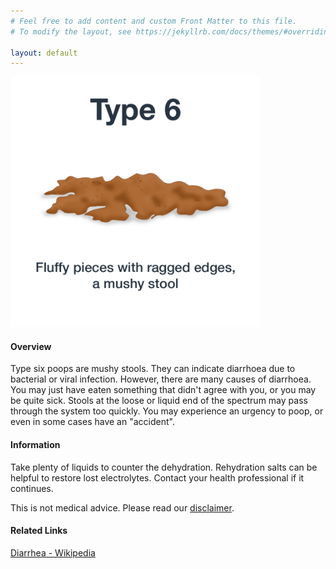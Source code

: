 ```yaml
---
# Feel free to add content and custom Front Matter to this file.
# To modify the layout, see https://jekyllrb.com/docs/themes/#overriding-theme-defaults

layout: default
---
```


<img src="/assets/web-stool-type6.png" alt="BSC Type Six" height="400" width="400"/>

#### Overview

Type six poops are mushy stools. They can indicate diarrhoea due to bacterial or viral infection. However, there are many causes of diarrhoea. You may just have eaten something that didn't agree with you, or you may be quite sick. Stools at the loose or liquid end of the spectrum may pass through the system too quickly. You may experience an urgency to poop, or even in some cases have an "accident".

#### Information

Take plenty of liquids to counter the dehydration. Rehydration salts can be helpful to restore lost electrolytes. Contact your health professional if it continues.

This is not medical advice. Please read our [disclaimer](/disclaimer "Disclaimer").

#### Related Links

[Diarrhea - Wikipedia](https://en.wikipedia.org/wiki/Diarrhea "Diarrhoea on Wikipedia")
